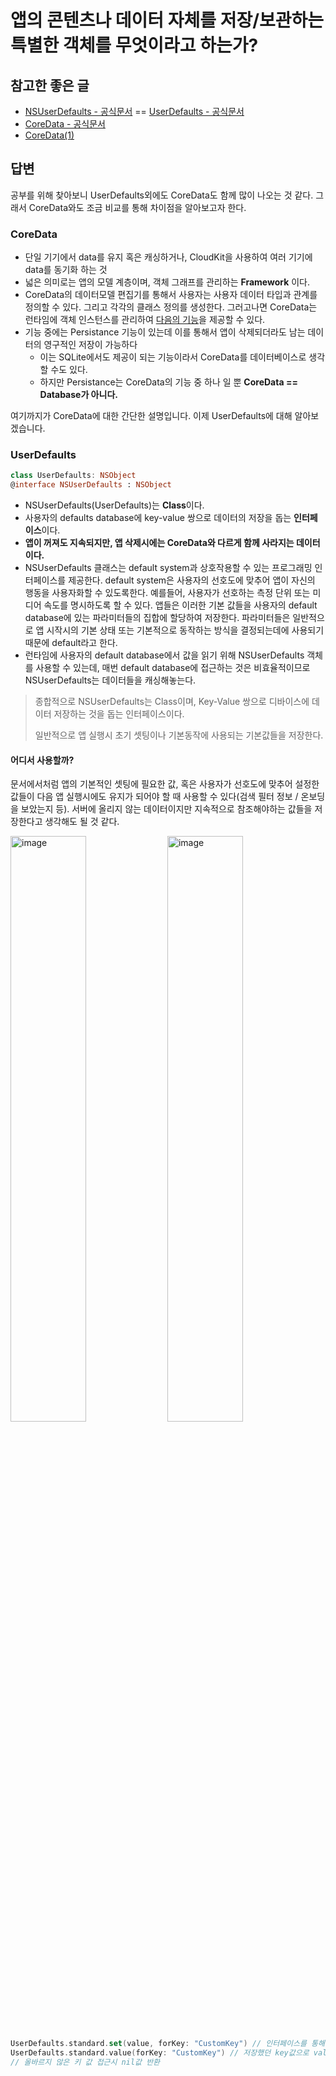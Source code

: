 # 앱의 콘텐츠나 데이터 자체를 저장/보관하는 특별한 객체를 무엇이라고 하는가?



## 참고한 좋은 글

* [NSUserDefaults - 공식문서](https://developer.apple.com/documentation/foundation/nsuserdefaults) == [UserDefaults - 공식문서](https://developer.apple.com/documentation/foundation/userdefaults/)
* [CoreData - 공식문서](https://developer.apple.com/documentation/coredata)
* [CoreData(1)](https://zeddios.tistory.com/987)



## 답변

공부를 위해 찾아보니 UserDefaults외에도 CoreData도 함께 많이 나오는 것 같다. 그래서 CoreData와도 조금 비교를 통해 차이점을 알아보고자 한다.

### CoreData

- 단일 기기에서 data를 유지 혹은 캐싱하거나, CloudKit을 사용하여 여러 기기에 data를 동기화 하는 것 
- 넓은 의미로는 앱의 모델 계층이며, 객체 그래프를 관리하는 **Framework** 이다.
- CoreData의 데이터모델 편집기를 통해서 사용자는 사용자 데이터 타입과 관계를 정의할 수 있다. 그리고  각각의 클래스 정의를 생성한다. 그러고나면 CoreData는 런타임에 객체 인스턴스를 관리하여 [다음의 기능](https://developer.apple.com/documentation/coredata)을 제공할 수 있다.
- 기능 중에는 Persistance 기능이 있는데 이를 통해서 앱이 삭제되더라도 남는 데이터의 영구적인 저장이 가능하다
  - 이는 SQLite에서도 제공이 되는 기능이라서 CoreData를 데이터베이스로 생각할 수도 있다.
  - 하지만 Persistance는 CoreData의 기능 중 하나 일 뿐 **CoreData == Database가 아니다.**



여기까지가 CoreData에 대한 간단한 설명입니다. 이제 UserDefaults에 대해 알아보겠습니다.



### UserDefaults

```swift
class UserDefaults: NSObject
@interface NSUserDefaults : NSObject
```

* NSUserDefaults(UserDefaults)는 **Class**이다.
* 사용자의 defaults database에 key-value 쌍으로 데이터의 저장을 돕는 **인터페이스**이다.
* **앱이 꺼져도 지속되지만, 앱 삭제시에는 CoreData와 다르게 함께 사라지는 데이터이다.**
* NSUserDefaults 클래스는 default system과 상호작용할 수 있는 프로그래밍 인터페이스를 제공한다. default system은 사용자의 선호도에 맞추어 앱이 자신의 행동을 사용자화할 수 있도록한다. 예를들어, 사용자가 선호하는 측정 단위 또는 미디어 속도를 명시하도록 할 수 있다. 앱들은 이러한 기본 값들을 사용자의 default database에 있는 파라미터들의 집합에 할당하여 저장한다. 파라미터들은 일반적으로 앱 시작시의 기본 상태 또는 기본적으로 동작하는 방식을 결정되는데에 사용되기 때문에 default라고 한다.
* 런타임에 사용자의 default database에서 값을 읽기 위해 NSUserDefaults 객체를 사용할 수 있는데, 매번 default database에 접근하는 것은 비효율적이므로 NSUserDefaults는 데이터들을 캐싱해놓는다.

> 종합적으로 NSUserDefaults는 Class이며, Key-Value 쌍으로 디바이스에 데이터 저장하는 것을 돕는 인터페이스이다.
>
> 일반적으로 앱 실행시 초기 셋팅이나 기본동작에 사용되는 기본값들을 저장한다.

#### 어디서 사용할까?

문서에서처럼 앱의 기본적인 셋팅에 필요한 값, 혹은 사용자가 선호도에 맞추어 설정한 값들이 다음 앱 실행시에도 유지가 되어야 할 때 사용할 수 있다(검색 필터 정보 / 온보딩을 보았는지 등). 서버에 올리지 않는 데이터이지만 지속적으로 참조해야하는 값들을 저장한다고 생각해도 될 것 같다. 

<img width=49% alt="image" src="https://user-images.githubusercontent.com/42789819/145992906-26413b6e-df1d-436d-adc4-b365ce47a949.png"> <img width=49% alt="image" src="https://user-images.githubusercontent.com/42789819/145993126-ec8bcd33-cdcf-4b11-9385-b0118f58cb77.png">

```swift
UserDefaults.standard.set(value, forKey: "CustomKey") // 인터페이스를 통해 key-value 쌍 저장
UserDefaults.standard.value(forKey: "CustomKey") // 저장했던 key값으로 value 참조
// 올바르지 않은 키 값 접근시 nil값 반환
```

